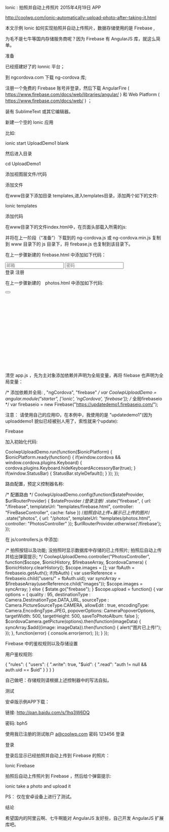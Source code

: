 Ionic : 拍照并自动上传照片
 2015年4月19日  APP

http://coolwp.com/ionic-automatically-upload-photo-after-taking-it.html

本文示例 Ionic 如何实现拍照并自动上传照片，数据存储使用的是 Firebase , 

为毛不是七牛等国内存储服务商呢？因为 Firebase 有 AngularJS 库，就这么简单。

准备

已经搭建好了的 Ionnic 平台；

到 ngcordova.com 下载 ng-cordova 库;

注册一个免费的 Firebase 账号并登录，然后下载 AngularFire ( https://www.firebase.com/docs/web/libraries/angular/ ) 和 Web Platform ( https://www.firebase.com/docs/web/  ) ；

装有 SublimeText 或其它编辑器。

新建一个空的 Ionic 应用

比如:

ionic start UploadDemo1 blank

然后进入目录

cd UploadDemo1

 添加视图层文件/代码

添加文件

在www目录下添加目录 templates,进入templates目录，添加两个如下的文件:

Ionic templates

添加代码

在www目录下的文件index.html中，在页面头部载入所需的js:

<!-- ionic/angularjs js -->
<script src="lib/ionic/js/ionic.bundle.js"></script>
<!--  添加 -->
<script src="js/ng-cordova.js"></script>
<!-- cordova script (this will be a 404 during development) -->
<script src="cordova.js"></script>
<!--  添加 -->
<script src="js/firebase.js"></script>
<!--  添加 -->
<script src="js/angularfire.min.js"></script>
<!-- your app's js -->
<script src="js/app.js"></script>
<!--  添加 -->
<script src="js/controllers.js"></script>
并将在上一阶段（“准备”）下载到的 ng-cordova.js 或 ng-cordova.min.js 复制到 www 目录下的 js 目录下，将 firebase.js 也复制到该目录下。

在上一步骤新建的 firebase.html 中添加如下代码：

<ion-view title="登录/注册">
    <ion-content>
        <div>
            <div class="list list-inset">
                <label class="item item-input">
                    <input ng-model="username" type="text" placeholder="邮箱" />
                </label>
                <label class="item item-input">
                    <input ng-model="password" type="password" placeholder="密码" />
                </label>
            </div>
            <div class="padding-left padding-right">
                <div class="button-bar">
                    <a class="button" ng-click="login(username, password)">登录</a>
                    <a class="button" ng-click="register(username, password)">注册</a>
                </div>
            </div>
        </div>
    </ion-content>
</ion-view>
 

在上一步骤新建的　photos.html 中添加如下代码:
<ion-view title="照片" ng-init="">   
    <ion-nav-buttons side="right">   
        <button class="button button-icon icon ion-camera" ng-click="upload()"></button>   
    </ion-nav-buttons>   
    <ion-content>   
        <div class="row" ng-repeat="image in images" ng-if="$index % 4 === 0">   
            <div class="col col-25" ng-if="$index < images.length">   
                <img ng-src="data:image/jpeg;base64,{{images[$index].image}}" width="100%" />   
            </div>   
            <div class="col col-25" ng-if="$index + 1 < images.length">   
                <img ng-src="data:image/jpeg;base64,{{images[$index + 1].image}}" width="100%" />   
            </div>   
            <div class="col col-25" ng-if="$index + 2 < images.length">   
                <img ng-src="data:image/jpeg;base64,{{images[$index + 2].image}}" width="100%" />   
            </div>   
            <div class="col col-25" ng-if="$index + 3 < images.length">   
                <img ng-src="data:image/jpeg;base64,{{images[$index + 3].image}}" width="100%" />   
            </div>   
        </div>   
    </ion-content>   
</ion-view>  

 
清空 app.js ，先为主对象添加依赖并声明为全局变量，再将 filebase 也声明为全局变量：

/*
添加依赖并全局: 
, "ngCordova", "firebase" 
*/
var CoolwpUploadDemo = angular.module("starter", ['ionic', 'ngCordova', 'firebase']);
/*
全局firebaseio
*/
var firebaseio = new Firebase("https://updatedemo1.firebaseio.com/");
 

注意： 请使用自己的应用ID，在本例中，我使用的是 "updatedemo1"(因为 uploaddemo1 貌似已经被别人用了，索性就来个update):

Firebase

加入初始化代码:

CoolwpUploadDemo.run(function($ionicPlatform) {
  $ionicPlatform.ready(function() {
    if(window.cordova && window.cordova.plugins.Keyboard) {
      cordova.plugins.Keyboard.hideKeyboardAccessoryBar(true);
    }
    if(window.StatusBar) {
      StatusBar.styleDefault();
    }
  });
});
 

路由配置，预定义控制器名称:

/*
配置路由
 */
CoolwpUploadDemo.config(function($stateProvider, $urlRouterProvider) {
    $stateProvider
    /*登录注册*/
        .state("firebase", {
            url: "/firebase",
            templateUrl: "templates/firebase.html",
            controller: "FireBaseController",
            cache: false
        })
    /*拍照自动上传+展示已上传的图片*/
        .state("photos", {
            url: "/photos",
            templateUrl: "templates/photos.html",
            controller: "PhotosController"
        });
    $urlRouterProvider.otherwise('/firebase');
});
 

在 js/controllers.js 中添加:

/*
拍照按钮以及功能;
没拍照时显示数据库中存储的已上传照片;
拍照后自动上传并给出弹窗提示;
 */
CoolwpUploadDemo.controller("PhotosController", function($scope, $ionicHistory, $firebaseArray, $cordovaCamera) {
    $ionicHistory.clearHistory();
    $scope.images = [];
    var fbAuth = firebaseio.getAuth();
    if(fbAuth) {
        var userReference = firebaseio.child("users/" + fbAuth.uid);
        var syncArray = $firebaseArray(userReference.child("images"));
        $scope.images = syncArray;
    } else {
        $state.go("firebase");
    }
    $scope.upload = function() {
        var options = {
            quality : 95,
            destinationType : Camera.DestinationType.DATA_URL,
            sourceType : Camera.PictureSourceType.CAMERA,
            allowEdit : true,
            encodingType: Camera.EncodingType.JPEG,
            popoverOptions: CameraPopoverOptions,
            targetWidth: 500,
            targetHeight: 500,
            saveToPhotoAlbum: false
        };
        $cordovaCamera.getPicture(options).then(function(imageData) {
            syncArray.$add({image: imageData}).then(function() {
                alert("图片已上传!");
            });
        }, function(error) {
            console.error(error);
        });
    }
});
 

Firebase 中的鉴权规则以及存储设置

用户鉴权规则:

{
    "rules": {
        "users": {
            ".write": true,
            "$uid": {
                ".read": "auth != null && auth.uid == $uid"
            }
        }
    }
}
 

自己做吧：存储规则请根据上述控制器中的写法自拟。

测试

安卓版示例APP下载：

链接: http://pan.baidu.com/s/1hq3W6DQ

密码: bph5

使用我已注册的测试账户 a@coolwp.com 密码 123456 登录

登录

登录后显示已经拍照并自动上传到 Firebase 的照片：

Ionic Firebase

拍照后自动上传照片到 Firebase ，然后给个弹窗提示:

ionic take a  photo and upload it

PS： 仅在安卓设备上进行了测试。

结论

希望国内的阿里云啊、七牛啊能对 AngularJS 友好些，自己开发 AngularJS 扩展库吧。